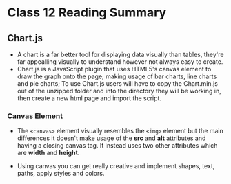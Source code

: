 # Class 12 Reading Summary

## Chart.js
- A chart is a far better tool for displaying data visually than tables, they're far appealling visually to understand however not always easy to create.
- Chart.js is a JavaScript plugin that uses HTML5's canvas element to draw the graph onto the page; making usage of bar charts, line charts and pie charts; To use Chart.js users will have to copy the Chart.min.js out of the unzipped folder and into the directory they will be working in, then create a new html page and import the script.

### Canvas Element
- The ```<canvas>``` element visually resembles the ```<img>``` element but the main differences it doesn't make usage of the **src** and **alt** attributes and having a closing canvas tag. It instead uses two other attributes which are **width** and **height**.

- Using canvas you can get really creative and implement shapes, text,  paths, apply styles and colors.